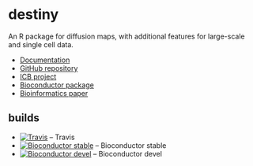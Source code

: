 destiny
=======

An R package for diffusion maps, with additional features for large-scale and single cell data.

- [Documentation](https://theislab.github.io/destiny/)
- [GitHub repository](https://github.com/theislab/destiny/)
- [ICB project](https://www.helmholtz-muenchen.de/icb/destiny)
- [Bioconductor package](https://bioconductor.org/packages/destiny)
- [Bioinformatics paper](https://doi.org/10.1093/bioinformatics/btv715)

builds
------

- [![Travis](https://travis-ci.org/theislab/destiny.svg?branch=master)](https://travis-ci.org/theislab/destiny) – Travis
- [![Bioconductor stable](https://bioconductor.org/shields/build/release/bioc/destiny.svg)](https://bioconductor.org/checkResults/release/bioc-LATEST/destiny/) – Bioconductor stable
- [![Bioconductor devel](https://bioconductor.org/shields/build/devel/bioc/destiny.svg)](https://bioconductor.org/checkResults/devel/bioc-LATEST/destiny/) – Bioconductor devel
